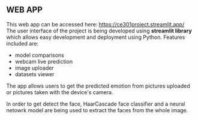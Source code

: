 
<h2>WEB APP</h2>

This web app can be accessed here:
https://ce301project.streamlit.app/
<br>
The user interface of the project is being developed using <b>streamlit library</b> which allows easy development and deployment using Python. 
Features included are:
 * model comparisons
 * webcam live prediction
 * image uploader
 * datasets viewer
 
The app allows users to get the predicted emotion from pictures uploaded or pictures taken with the device's camera.



In order to get detect the face, HaarCascade face classifier and a neural netowrk model are
being used to extract the faces from the whole image.

